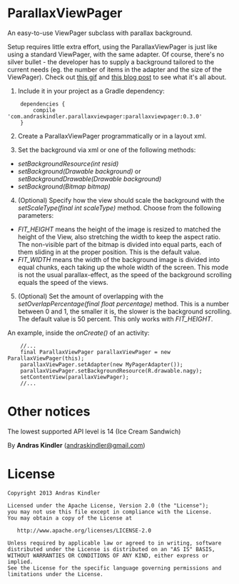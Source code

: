 ParallaxViewPager
=================

An easy-to-use ViewPager subclass with parallax background.

Setup requires little extra effort, using the ParallaxViewPager is just like using a standard ViewPager, with the same adapter. Of course, there's no silver bullet - the developer has to supply a background tailored to the current needs (eg. the number of items in the adapter and the size of the ViewPager). Check out <a href="http://howrobotswork.files.wordpress.com/2014/05/parallaxviewpager.gif" target="_blank">this gif</a> and <a href="http://howrobotswork.wordpress.com/2014/05/09/parallaxviewpager-parallax-background-effect-for-the-viewpager/" target="blank_">this blog post</a> to see what it's all about.

1. Include it in your project as a Gradle dependency:
```
    dependencies {
        compile 'com.andraskindler.parallaxviewpager:parallaxviewpager:0.3.0'
    }
```
2. Create a ParallaxViewPager programmatically or in a layout xml.

3. Set the background via xml or one of the following methods:
  * *setBackgroundResource(int resid)*
  * *setBackground(Drawable background)* or *setBackgroundDrawable(Drawable background)*
  * *setBackground(Bitmap bitmap)*

4. (Optional) Specify how the view should scale the background with the *setScaleType(final int scaleType)* method. Choose from the following parameters:
  * *FIT_HEIGHT* means the height of the image is resized to matched the height of the View, also stretching the width to keep the aspect ratio. The non-visible part of the bitmap is divided into equal parts, each of them sliding in at the proper position. This is the default value.
  * *FIT_WIDTH* means the width of the background image is divided into equal chunks, each taking up the whole width of the screen. This mode is not the usual parallax-effect, as the speed of the background scrolling equals the speed of the views.

5. (Optional) Set the amount of overlapping with the *setOverlapPercentage(final float percentage)* method. This is a number between 0 and 1, the smaller it is, the slower is the background scrolling. The default value is 50 percent. This only works with *FIT_HEIGHT*.

An example, inside the *onCreate()* of an activity:

        //...
        final ParallaxViewPager parallaxViewPager = new ParallaxViewPager(this);
        parallaxViewPager.setAdapter(new MyPagerAdapter());
        parallaxViewPager.setBackgroundResource(R.drawable.nagy);
        setContentView(parallaxViewPager);
        //...

Other notices
=============

The lowest supported API level is 14 (Ice Cream Sandwich)

By **Andras Kindler** (andraskindler@gmail.com)

License
=======

    Copyright 2013 Andras Kindler

    Licensed under the Apache License, Version 2.0 (the "License");
    you may not use this file except in compliance with the License.
    You may obtain a copy of the License at

       http://www.apache.org/licenses/LICENSE-2.0

    Unless required by applicable law or agreed to in writing, software
    distributed under the License is distributed on an "AS IS" BASIS,
    WITHOUT WARRANTIES OR CONDITIONS OF ANY KIND, either express or implied.
    See the License for the specific language governing permissions and
    limitations under the License.

